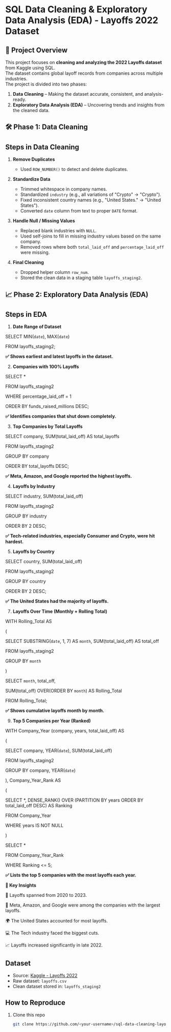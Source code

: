 # SQL Data Cleaning & Exploratory Data Analysis (EDA) - Layoffs 2022 Dataset

## 📌 Project Overview
This project focuses on **cleaning and analyzing the 2022 Layoffs dataset** from Kaggle using SQL.  
The dataset contains global layoff records from companies across multiple industries.  
The project is divided into two phases:
1. **Data Cleaning** – Making the dataset accurate, consistent, and analysis-ready.  
2. **Exploratory Data Analysis (EDA)** – Uncovering trends and insights from the cleaned data.

## 🛠️ Phase 1: Data Cleaning
##  Steps in Data Cleaning
1. **Remove Duplicates**  
   - Used `ROW_NUMBER()` to detect and delete duplicates.  

2. **Standardize Data**  
   - Trimmed whitespace in company names.  
   - Standardized `industry` (e.g., all variations of "Crypto" → "Crypto").  
   - Fixed inconsistent country names (e.g., "United States." → "United States").  
   - Converted `date` column from text to proper `DATE` format.  

3. **Handle Null / Missing Values**  
   - Replaced blank industries with `NULL`.  
   - Used self-joins to fill in missing industry values based on the same company.  
   - Removed rows where both `total_laid_off` and `percentage_laid_off` were missing.  

4. **Final Cleaning**  
   - Dropped helper column `row_num`.  
   - Stored the clean data in a staging table `layoffs_staging2`.

## 📈 Phase 2: Exploratory Data Analysis (EDA)
##  Steps in EDA
1. **Date Range of Dataset**

SELECT MIN(`date`), MAX(`date`)

FROM layoffs_staging2;

**✅ Shows earliest and latest layoffs in the dataset.**

2. **Companies with 100% Layoffs**

SELECT *

FROM layoffs_staging2

WHERE percentage_laid_off = 1

ORDER BY funds_raised_millions DESC;

**✅ Identifies companies that shut down completely.**

3. **Top Companies by Total Layoffs**

SELECT company, SUM(total_laid_off) AS total_layoffs

FROM layoffs_staging2

GROUP BY company

ORDER BY total_layoffs DESC;

**✅ Meta, Amazon, and Google reported the highest layoffs.**

4. **Layoffs by Industry**

SELECT industry, SUM(total_laid_off)

FROM layoffs_staging2

GROUP BY industry

ORDER BY 2 DESC;

**✅ Tech-related industries, especially Consumer and Crypto, were hit hardest.**

5. **Layoffs by Country**

SELECT country, SUM(total_laid_off)

FROM layoffs_staging2

GROUP BY country

ORDER BY 2 DESC;

**✅ The United States had the majority of layoffs.**

7. **Layoffs Over Time (Monthly + Rolling Total)**

WITH Rolling_Total AS 

(

  SELECT SUBSTRING(`date`, 1, 7) AS `month`, SUM(total_laid_off) AS total_off
  
  FROM layoffs_staging2
  
  GROUP BY `month`
  
)

SELECT `month`, total_off,

SUM(total_off) OVER(ORDER BY `month`) AS Rolling_Total
       
FROM Rolling_Total;

**✅ Shows cumulative layoffs month by month.**

9. **Top 5 Companies per Year (Ranked)**

WITH Company_Year (company, years, total_laid_off) AS

(

  SELECT company, YEAR(`date`), SUM(total_laid_off)
  
  FROM layoffs_staging2
  
  GROUP BY company, YEAR(`date`)
  
), Company_Year_Rank AS

(

  SELECT *, DENSE_RANK() OVER (PARTITION BY years ORDER BY total_laid_off DESC) AS Ranking
  
  FROM Company_Year
  
  WHERE years IS NOT NULL
  
)

SELECT *

FROM Company_Year_Rank

WHERE Ranking <= 5;

**✅ Lists the top 5 companies with the most layoffs each year.**

**🔑 Key Insights**

📅 Layoffs spanned from 2020 to 2023.

🏢 Meta, Amazon, and Google were among the companies with the largest layoffs.

🌍 The United States accounted for most layoffs.

💻 The Tech industry faced the biggest cuts.

📈 Layoffs increased significantly in late 2022.

## Dataset
- Source: [Kaggle - Layoffs 2022](https://www.kaggle.com/datasets/swaptr/layoffs-2022)  
- Raw dataset: `layoffs.csv`  
- Clean dataset stored in: `layoffs_staging2`  

## How to Reproduce
1. Clone this repo  
   ```bash
   git clone https://github.com/<your-username>/sql-data-cleaning-layoffs-2022.git



